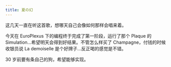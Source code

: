 ```yaml
---
title: 夏の幻
---
```


这几天一直在听这首歌，想哪天自己会像如何那样会唱来着。

今天在 EuroPlexus 下的编程终于完成了第一阶段，运行了那个 Plaque 的 Simulation...希望明天会得到好结果。不管怎么样买了 Champagne，付钱的时候收银员说 La demoiselle 是个好牌子...反正喝的感觉是不错。

30 岁前要有条自己的狗，希望能够实现。
